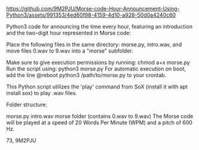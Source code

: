 


https://github.com/9M2PJU/Morse-code-Hour-Announcement-Using-Python3/assets/991353/4ed60f98-4159-4d10-a928-50d0a4240c60

Python3 code for announcing the time every hour, featuring an introduction and the two-digit hour represented in Morse code:

Place the following files in the same directory: morse.py, intro.wav, and move files 0.wav to 9.wav into a "morse" subfolder.

Make sure to give execution permissions by running: chmod a+x morse.py
Run the script using: python3 morse.py
For automatic execution on boot, add the line @reboot python3 /path/to/morse.py to your crontab.

This Python script utilizes the 'play' command from SoX (install it with apt install sox) to play .wav files.

Folder structure:

morse.py
intro.wav
morse folder (contains 0.wav to 9.wav)
The Morse code will be played at a speed of 20 Words Per Minute (WPM) and a pitch of 600 Hz.

73,
9M2PJU

